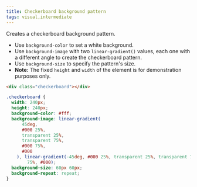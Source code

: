 ```yaml
---
title: Checkerboard background pattern
tags: visual,intermediate
---
```


Creates a checkerboard background pattern.

- Use `background-color` to set a white background.
- Use `background-image` with two `linear-gradient()` values, each one with a different angle to create the checkerboard pattern.
- Use `background-size` to specify the pattern's size.
- **Note:** The fixed `height` and `width` of the element is for demonstration purposes only.

```html
<div class="checkerboard"></div>
```

```css
.checkerboard {
  width: 240px;
  height: 240px;
  background-color: #fff;
  background-image: linear-gradient(
      45deg,
      #000 25%,
      transparent 25%,
      transparent 75%,
      #000 75%,
      #000
    ), linear-gradient(-45deg, #000 25%, transparent 25%, transparent 75%, #000
        75%, #000);
  background-size: 60px 60px;
  background-repeat: repeat;
}
```

